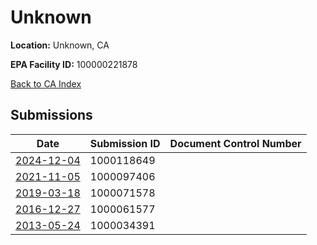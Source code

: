 # Unknown

**Location:** Unknown, CA

**EPA Facility ID:** 100000221878

[Back to CA Index](../../index.md)

## Submissions

| Date | Submission ID | Document Control Number |
|------|--------------|-------------------------|
| [2024-12-04](submissions/1000118649.md) | 1000118649 |  |
| [2021-11-05](submissions/1000097406.md) | 1000097406 |  |
| [2019-03-18](submissions/1000071578.md) | 1000071578 |  |
| [2016-12-27](submissions/1000061577.md) | 1000061577 |  |
| [2013-05-24](submissions/1000034391.md) | 1000034391 |  |
